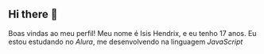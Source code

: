 ## Hi there 👋
Boas vindas ao meu perfil!
Meu nome é Isis Hendrix, e eu tenho 17 anos.
Eu estou estudando no _Alura_, me desenvolvendo na linguagem *JavaScript*
